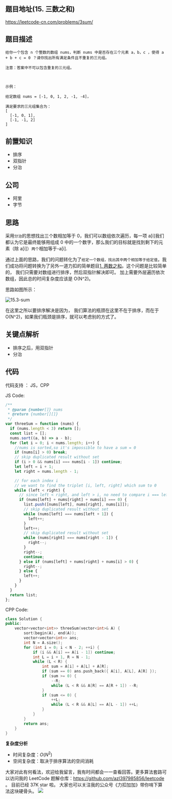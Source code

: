 ## 题目地址(15. 三数之和)

https://leetcode-cn.com/problems/3sum/

## 题目描述

```
给你一个包含 n 个整数的数组 nums，判断 nums 中是否存在三个元素 a，b，c ，使得 a + b + c = 0 ？请你找出所有满足条件且不重复的三元组。

注意：答案中不可以包含重复的三元组。

 

示例：

给定数组 nums = [-1, 0, 1, 2, -1, -4]，

满足要求的三元组集合为：
[
  [-1, 0, 1],
  [-1, -1, 2]
]

```

## 前置知识

- 排序
- 双指针
- 分治

## 公司

- 阿里
- 字节

## 思路

采用`分治`的思想找出三个数相加等于 0，我们可以数组依次遍历，每一项 a[i]我们都认为它是最终能够用组成 0 中的一个数字，那么我们的目标就是找到剩下的元素（除 a[i]）`两个`相加等于-a[i].

通过上面的思路，我们的问题转化为了`给定一个数组，找出其中两个相加等于给定值`，我们成功将问题转换为了另外一道力扣的简单题目[1. 两数之和](./1.two-sum.md)。这个问题是比较简单的， 我们只需要对数组进行排序，然后双指针解决即可。 加上需要外层遍历依次数组，因此总的时间复杂度应该是 O(N^2)。

思路如图所示：

![15.3-sum](https://tva1.sinaimg.cn/large/007S8ZIlly1ghltyijyb3j30l00e2q3p.jpg)

在这里之所以要排序解决是因为， 我们算法的瓶颈在这里不在于排序，而在于 O(N^2)，如果我们瓶颈是排序，就可以考虑别的方式了。

## 关键点解析

- 排序之后，用双指针
- 分治

## 代码

代码支持 ： JS，CPP

JS Code:

```js
/**
 * @param {number[]} nums
 * @return {number[][]}
 */
var threeSum = function (nums) {
  if (nums.length < 3) return [];
  const list = [];
  nums.sort((a, b) => a - b);
  for (let i = 0; i < nums.length; i++) {
    //nums is sorted,so it's impossible to have a sum = 0
    if (nums[i] > 0) break;
    // skip duplicated result without set
    if (i > 0 && nums[i] === nums[i - 1]) continue;
    let left = i + 1;
    let right = nums.length - 1;

    // for each index i
    // we want to find the triplet [i, left, right] which sum to 0
    while (left < right) {
      // since left < right, and left > i, no need to compare i === left and i === right.
      if (nums[left] + nums[right] + nums[i] === 0) {
        list.push([nums[left], nums[right], nums[i]]);
        // skip duplicated result without set
        while (nums[left] === nums[left + 1]) {
          left++;
        }
        left++;
        // skip duplicated result without set
        while (nums[right] === nums[right - 1]) {
          right--;
        }
        right--;
        continue;
      } else if (nums[left] + nums[right] + nums[i] > 0) {
        right--;
      } else {
        left++;
      }
    }
  }
  return list;
};
```

CPP Code:

```cpp
class Solution {
public:
    vector<vector<int>> threeSum(vector<int>& A) {
        sort(begin(A), end(A));
        vector<vector<int>> ans;
        int N = A.size();
        for (int i = 0; i < N - 2; ++i) {
            if (i && A[i] == A[i - 1]) continue;
            int L = i + 1, R = N - 1;
            while (L < R) {
                int sum = A[i] + A[L] + A[R];
                if (sum == 0) ans.push_back({ A[i], A[L], A[R] });
                if (sum >= 0) {
                    --R;
                    while (L < R && A[R] == A[R + 1]) --R;
                }
                if (sum <= 0) {
                    ++L;
                    while (L < R && A[L] == A[L - 1]) ++L;
                }
            }
        }
        return ans;
    }
}
```

**复杂度分析**

- 时间复杂度：$O(N^2)$
- 空间复杂度：取决于排序算法的空间消耗

大家对此有何看法，欢迎给我留言，我有时间都会一一查看回答。更多算法套路可以访问我的 LeetCode 题解仓库：https://github.com/azl397985856/leetcode 。 目前已经 37K star 啦。
大家也可以关注我的公众号《力扣加加》带你啃下算法这块硬骨头。
![](https://tva1.sinaimg.cn/large/007S8ZIlly1gfcuzagjalj30p00dwabs.jpg)
